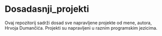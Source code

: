 # Dosadasnji_projekti
Ovaj repozitorij sadrži dosad sve napravljene projekte od mene, autora, Hrvoja Dumančića.
Projekti su napravljeni u raznim programskim jezicima.
